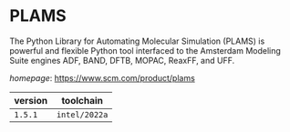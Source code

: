 # PLAMS

The Python Library for Automating Molecular Simulation (PLAMS) is powerful and flexible Python tool interfaced to the Amsterdam Modeling Suite engines ADF, BAND, DFTB, MOPAC, ReaxFF, and UFF.

*homepage*: <https://www.scm.com/product/plams>

version | toolchain
--------|----------
``1.5.1`` | ``intel/2022a``
